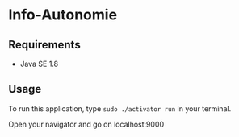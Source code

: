 # Info-Autonomie

## Requirements

* Java SE 1.8

## Usage

To run this application, type `sudo ./activator run` in your terminal.

Open your navigator and go on localhost:9000


